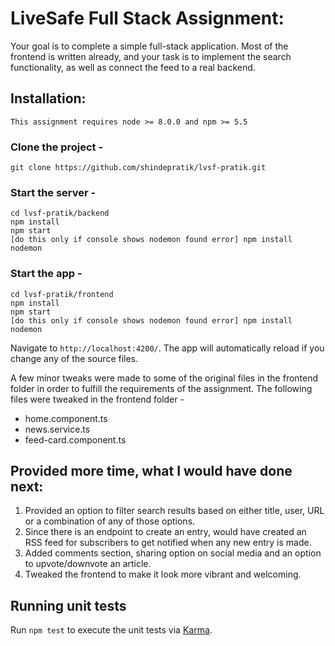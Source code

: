# LiveSafe Full Stack Assignment:

Your goal is to complete a simple full-stack application. Most of the frontend is written already, and your task is to implement the search functionality, as well as connect the feed to a real backend.

## Installation: 
```
This assignment requires node >= 8.0.0 and npm >= 5.5
```

### Clone the project - 

```
git clone https://github.com/shindepratik/lvsf-pratik.git
```

### Start the server - 

```
cd lvsf-pratik/backend
npm install
npm start
[do this only if console shows nodemon found error] npm install nodemon
```

### Start the app - 

```
cd lvsf-pratik/frontend
npm install
npm start
[do this only if console shows nodemon found error] npm install nodemon
```

Navigate to `http://localhost:4200/`. The app will automatically reload if you change any of the source files.

A few minor tweaks were made to some of the original files in the frontend folder in order to fulfill the requirements of the assignment. 
The following files were tweaked in the frontend folder - 

* home.component.ts
* news.service.ts
* feed-card.component.ts

## Provided more time, what I would have done next: 

1. Provided an option to filter search results based on either title, user, URL or a combination of any of those options. 
2. Since there is an endpoint to create an entry, would have created an RSS feed for subscribers to get notified when any new entry is made. 
3. Added comments section, sharing option on social media and an option to upvote/downvote an article. 
4. Tweaked the frontend to make it look more vibrant and welcoming.


## Running unit tests

Run `npm test` to execute the unit tests via [Karma](https://karma-runner.github.io).
